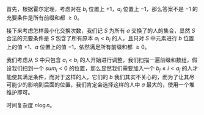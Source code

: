 首先，根据霍尔定理，考虑对在 $b_i$ 位置上 $+1$，$a_i$ 位置上 $-1$，那么答案不是 $-1$ 的充要条件是所有前缀和都 $\ge 0$。

接下来考虑怎样最小化交换次数，我们记 $S$ 为所有 $a$ 交换了的人的集合，显然 $S$ 合法的充要条件是 $S$ 包含了所有原本 $a_i<b_i$ 的人，且只对 $S$ 中元素进行 $b$ 位置上的值 $+1$、$a$ 位置上的值 $-1$，依然满足所有前缀和都 $\ge 0$。

我们考虑从 $S$ 中只包含 $a_i<b_i$ 的人开始进行调整，我们扫描一遍前缀和数组，假设我们扫到一个 $sum_i<0$ 的位置，那么显然我们需要加入一个 $b_j\le i<a_j$ 的人才能使其满足条件，而对于这样的人，它们的 $b$ 我们其实不关心的，而为了让其尽可能少的影响到后面的位置，我们肯定会选择这样的人中 $a$ 最大的，使用一个堆维护即可。

时间复杂度 $n\log n$。